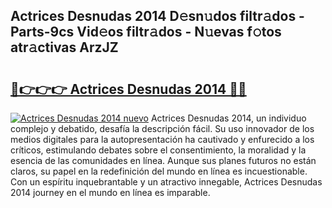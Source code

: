 ## Actrices Desnudas 2014 D𝚎sn𝚞dos filtr𝚊dos - Parts-9cs Vid𝚎os filtr𝚊dos - N𝚞evas f𝚘tos atr𝚊ctivas ArzJZ

# <h2><a href="http://mb8mc4.tromn.icu/?c=Actrices+Desnudas+2014">🔗👉👉👉 Actrices Desnudas 2014 🔗🔗</a></h2>

[![Actrices Desnudas 2014 nuevo](https://i.imgur.com/pEAQMta.gif)](http://mb8mc4.tromn.icu/?c=Actrices+Desnudas+2014)
Actrices Desnudas 2014, un individuo complejo y debatido, desafía la descripción fácil. Su uso innovador de los medios digitales para la autopresentación ha cautivado y enfurecido a los críticos, estimulando debates sobre el consentimiento, la moralidad y la esencia de las comunidades en línea. Aunque sus planes futuros no están claros, su papel en la redefinición del mundo en línea es incuestionable. Con un espíritu inquebrantable y un atractivo innegable, Actrices Desnudas 2014 journey en el mundo en línea es imparable.
